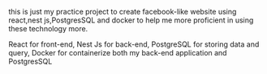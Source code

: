 this is just my practice project to create facebook-like website using react,nest js,PostgresSQL and docker to help me more proficient in using these technology more.

React for front-end,
Nest Js for back-end,
PostgreSQL for storing data and query,
Docker for containerize both my back-end application and PostgresSQL

